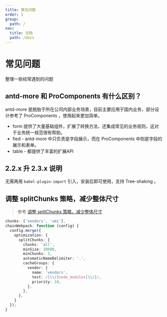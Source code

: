 ```yaml
---
title: 常见问题
order: 1
group:
  path: /
nav:
  title: 文档
  path: /docs
---
```


# 常见问题
 
整理一些经常遇到的问题 

## antd-more 和 ProComponents 有什么区别？

antd-more 是脱胎于所在公司内部业务场景，目前主要应用于国内业务，部分设计参考了 ProComponents ，使用起来更加简单。

- form 提供了大量基础组件，扩展了转换方法，还集成常见的业务规则，这对于业务统一规范很有帮助。
- fied - antd-more 中只负责是字段展示，而在 ProComponents 中则是字段的展示和表单。
- table - 都提供了丰富的扩展API

## 2.2.x 升 2.3.x 说明

无需再用 `babel-plugin-import` 引入，安装后即可使用，支持 Tree-shaking 。

## 调整 splitChunks 策略，减少整体尺寸

> 参考 [调整 splitChunks 策略，减少整体尺寸](https://umijs.org/zh-CN/guide/boost-compile-speed#%E8%B0%83%E6%95%B4-splitchunks-%E7%AD%96%E7%95%A5%EF%BC%8C%E5%87%8F%E5%B0%91%E6%95%B4%E4%BD%93%E5%B0%BA%E5%AF%B8)

```typescript
chunks: ['vendors', 'umi'], 
chainWebpack: function (config) {
  config.merge({
    optimization: {
      splitChunks: {
        chunks: 'all',
        minSize: 30000,
        minChunks: 3,
        automaticNameDelimiter: '.',
        cacheGroups: {
          vendor: {
            name: 'vendors',
            test: /[\\/]node_modules[\\/]/,
            priority: 10,
          },
        },
      },
    }
  });
}
```